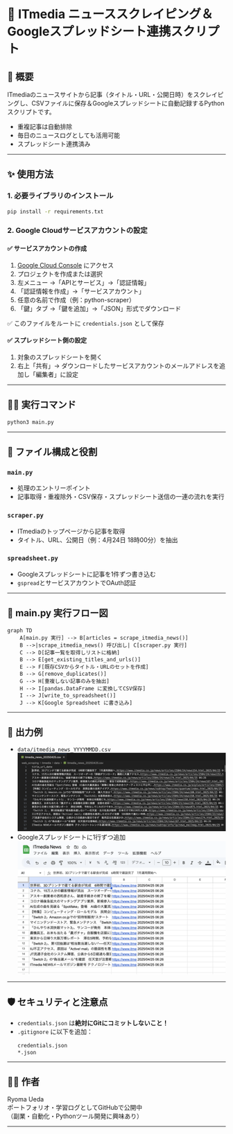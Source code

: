# 📡 ITmedia ニューススクレイピング＆Googleスプレッドシート連携スクリプト

## 📘 概要

ITmediaのニュースサイトから記事（タイトル・URL・公開日時）をスクレイピングし、CSVファイルに保存＆Googleスプレッドシートに自動記録するPythonスクリプトです。

- 重複記事は自動排除
- 毎日のニュースログとしても活用可能
- スプレッドシート連携済み

---

## ✨ 使用方法

### 1. 必要ライブラリのインストール

```bash
pip install -r requirements.txt
```

### 2. Google Cloudサービスアカウントの設定

#### ✅ サービスアカウントの作成

1. [Google Cloud Console](https://console.cloud.google.com/) にアクセス
2. プロジェクトを作成または選択
3. 左メニュー →「APIとサービス」→「認証情報」
4. 「認証情報を作成」→「サービスアカウント」
5. 任意の名前で作成（例：python-scraper）
6. 「鍵」タブ →「鍵を追加」→「JSON」形式でダウンロード

✅ このファイルをルートに `credentials.json` として保存

#### ✅ スプレッドシート側の設定

1. 対象のスプレッドシートを開く
2. 右上「共有」→ ダウンロードしたサービスアカウントのメールアドレスを追加し「編集者」に設定

---

## 🏃‍♂️ 実行コマンド

```bash
python3 main.py
```

---

## 🧹 ファイル構成と役割

### `main.py`

- 処理のエントリーポイント
- 記事取得・重複除外・CSV保存・スプレッドシート送信の一連の流れを実行

### `scraper.py`

- ITmediaのトップページから記事を取得
- タイトル、URL、公開日（例：4月24日 18時00分）を抽出

### `spreadsheet.py`

- Googleスプレッドシートに記事を1件ずつ書き込む
- `gspread`とサービスアカウントでOAuth認証

---

## 🔄 main.py 実行フロー図

```mermaid
graph TD
    A[main.py 実行] --> B[articles = scrape_itmedia_news()]
    B -->|scrape_itmedia_news() 呼び出し| C[scraper.py 実行]
    C --> D[記事一覧を取得しリストに格納]
    B --> E[get_existing_titles_and_urls()]
    E --> F[既存CSVからタイトル・URLのセットを作成]
    B --> G[remove_duplicates()]
    G --> H[重複しない記事のみを抽出]
    H --> I[pandas.DataFrame に変換してCSV保存]
    I --> J[write_to_spreadsheet()]
    J --> K[Google Spreadsheet に書き込み]
```

---

## 📂 出力例

- `data/itmedia_news_YYYYMMDD.csv`
![csvファイル](./images/CSVFile.png)
- Googleスプレッドシートに1行ずつ追加
![スプレッドシート](./images/ITmedia_SpreadSheet.png)

---

## 🛡️ セキュリティと注意点

- `credentials.json` は**絶対にGitにコミットしないこと！**
- `.gitignore` に以下を追加：
  ```gitignore
  credentials.json
  *.json
  ```

---

## 👨‍💼 作者

Ryoma Ueda  
ポートフォリオ・学習ログとしてGitHubで公開中  
（副業・自動化・Pythonツール開発に興味あり）

---

